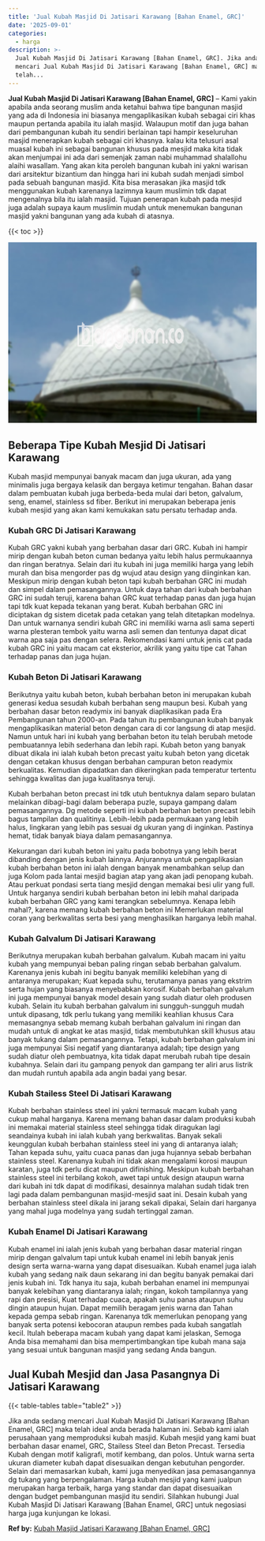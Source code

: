 ```yaml
---
title: 'Jual Kubah Masjid Di Jatisari Karawang [Bahan Enamel, GRC]'
date: '2025-09-01'
categories:
  - harga
description: >-
  Jual Kubah Masjid Di Jatisari Karawang [Bahan Enamel, GRC]. Jika anda sedang
  mencari Jual Kubah Masjid Di Jatisari Karawang [Bahan Enamel, GRC] maka
  telah...
---
```


**Jual Kubah Masjid Di Jatisari Karawang \[Bahan Enamel, GRC\]** – Kami yakin apabila anda seorang muslim anda ketahui bahwa tipe bangunan masjid yang ada di Indonesia ini biasanya mengaplikasikan kubah sebagai ciri khas maupun pertanda apabila itu ialah masjid. Walaupun motif dan juga bahan dari pembangunan kubah itu sendiri berlainan tapi hampir keseluruhan masjid menerapkan kubah sebagai ciri khasnya. kalau kita telusuri asal muasal kubah ini sebagai bangunan khusus pada mesjid maka kita tidak akan menjumpai ini ada dari semenjak zaman nabi muhammad shalallohu alaihi wasallam. Yang akan kita peroleh bangunan kubah ini yakni warisan dari arsitektur bizantium dan hingga hari ini kubah sudah menjadi simbol pada sebuah bangunan masjid. Kita bisa merasakan jika masjid tdk menggunakan kubah karenanya lazimnya kaum muslimin tdk dapat mengenalnya bila itu ialah masjid. Tujuan penerapan kubah pada mesjid juga adalah supaya kaum muslimin mudah untuk menemukan bangunan masjid yakni bangunan yang ada kubah di atasnya.

{{< toc >}}

![Jual Kubah Masjid Di Jatisari Karawang [Bahan Enamel, GRC]](/images/jual-kubah-masjid-02.png)

## Beberapa Tipe Kubah Mesjid Di Jatisari Karawang

Kubah masjid mempunyai banyak macam dan juga ukuran, ada yang minimalis juga bergaya kelasik dan bergaya ketimur tengahan. Bahan dasar dalam pembuatan kubah juga berbeda-beda mulai dari beton, galvalum, seng, enamel, stainless sd fiber. Berikut ini merupakan beberapa jenis kubah mesjid yang akan kami kemukakan satu persatu terhadap anda.

### Kubah GRC Di Jatisari Karawang

Kubah GRC yakni kubah yang berbahan dasar dari GRC. Kubah ini hampir mirip dengan kubah beton cuman bedanya yaitu lebih halus permukaannya dan ringan beratnya. Selain dari itu kubah ini juga memiliki harga yang lebih murah dan bisa mengorder pas dg wujud atau design yang diinginkan kan. Meskipun mirip dengan kubah beton tapi kubah berbahan GRC ini mudah dan simpel dalam pemasangannya. Untuk daya tahan dari kubah berbahan GRC ini sudah teruji, karena bahan GRC kuat terhadap panas dan juga hujan tapi tdk kuat kepada tekanan yang berat. Kubah berbahan GRC ini diciptakan dg sistem dicetak pada cetakan yang telah ditetapkan modelnya. Dan untuk warnanya sendiri kubah GRC ini memiliki warna asli sama seperti warna plesteran tembok yaitu warna asli semen dan tentunya dapat dicat warna apa saja pas dengan selera. Rekomendasi kami untuk jenis cat pada kubah GRC ini yaitu macam cat eksterior, akrilik yang yaitu tipe cat Tahan terhadap panas dan juga hujan.

### Kubah Beton Di Jatisari Karawang

Berikutnya yaitu kubah beton, kubah berbahan beton ini merupakan kubah generasi kedua sesudah kubah berbahan seng maupun besi. Kubah yang berbahan dasar beton readymix ini banyak diaplikasikan pada Era Pembangunan tahun 2000-an. Pada tahun itu pembangunan kubah banyak mengaplikasikan material beton dengan cara di cor langsung di atap mesjid. Namun untuk hari ini kubah yang berbahan beton itu telah berubah metode pembuatannya lebih sederhana dan lebih rapi. Kubah beton yang banyak dibuat dikala ini ialah kubah beton precast yaitu kubah beton yang dicetak dengan cetakan khusus dengan berbahan campuran beton readymix berkualitas. Kemudian dipadatkan dan dikeringkan pada temperatur tertentu sehingga kwalitas dan juga kualitasnya teruji.

Kubah berbahan beton precast ini tdk utuh bentuknya dalam separo bulatan melainkan dibagi-bagi dalam beberapa puzle, supaya gampang dalam pemasangannya. Dg metode seperti ini kubah berbahan beton precast lebih bagus tampilan dan qualitinya. Lebih-lebih pada permukaan yang lebih halus, lingkaran yang lebih pas sesuai dg ukuran yang di inginkan. Pastinya hemat, tidak banyak biaya dalam pemasangannya.

Kekurangan dari kubah beton ini yaitu pada bobotnya yang lebih berat dibanding dengan jenis kubah lainnya. Anjurannya untuk pengaplikasian kubah berbahan beton ini ialah dengan banyak menambahkan selup dan juga Kolom pada lantai mesjid bagian atap yang akan jadi penopang kubah. Atau perkuat pondasi serta tiang mesjid dengan memakai besi ulir yang full. Untuk harganya sendiri kubah berbahan beton ini lebih mahal daripada kubah berbahan GRC yang kami terangkan sebelumnya. Kenapa lebih mahal?, karena memang kubah berbahan beton ini Memerlukan material coran yang berkwalitas serta besi yang menghasilkan harganya lebih mahal.

### Kubah Galvalum Di Jatisari Karawang

Berikutnya merupakan kubah berbahan galvalum. Kubah macam ini yaitu kubah yang mempunyai beban paling ringan sebab berbahan galvalum. Karenanya jenis kubah ini begitu banyak memiliki kelebihan yang di antaranya merupakan; Kuat kepada suhu, terutamanya panas yang ekstrim serta hujan yang biasanya menyebabkan korosif. Kubah berbahan galvalum ini juga mempunyai banyak model desain yang sudah diatur oleh produsen kubah. Selain itu kubah berbahan galvalum ini sungguh-sungguh mudah untuk dipasang, tdk perlu tukang yang memiliki keahlian khusus Cara memasangnya sebab memang kubah berbahan galvalum ini ringan dan mudah untuk di angkat ke atas masjid, tidak membutuhkan skill khusus atau banyak tukang dalam pemasangannya. Tetapi, kubah berbahan galvalum ini juga mempunyai Sisi negatif yang diantaranya adalah; tipe design yang sudah diatur oleh pembuatnya, kita tidak dapat merubah rubah tipe desain kubahnya. Selain dari itu gampang penyok dan gampang ter aliri arus listrik dan mudah runtuh apabila ada angin badai yang besar.

### Kubah Stailess Steel Di Jatisari Karawang

Kubah berbahan stainless steel ini yakni termasuk macam kubah yang cukup mahal harganya. Karena memang bahan dasar dalam produksi kubah ini memakai material stainless steel sehingga tidak diragukan lagi seandainya kubah ini ialah kubah yang berkwalitas. Banyak sekali keunggulan kubah berbahan stainless steel ini yang di antaranya ialah; Tahan kepada suhu, yaitu cuaca panas dan juga hujannya sebab berbahan stainless steel. Karenanya kubah ini tidak akan mengalami korosi maupun karatan, juga tdk perlu dicat maupun difinishing. Meskipun kubah berbahan stainless steel ini terbilang kokoh, awet tapi untuk design ataupun warna dari kubah ini tdk dapat di modifikasi, desainnya malahan sudah tidak tren lagi pada dalam pembangunan masjid-mesjid saat ini. Desain kubah yang berbahan stainless steel dikala ini jarang sekali dipakai, Selain dari harganya yang mahal juga modelnya yang sudah tertinggal zaman.

### Kubah Enamel Di Jatisari Karawang

Kubah enamel ini ialah jenis kubah yang berbahan dasar material ringan mirip dengan galvalum tapi untuk kubah enamel ini lebih banyak jenis design serta warna-warna yang dapat disesuaikan. Kubah enamel juga ialah kubah yang sedang naik daun sekarang ini dan begitu banyak pemakai dari jenis kubah ini. Tdk hanya itu saja, kubah berbahan enamel ini mempunyai banyak kelebihan yang diantaranya ialah; ringan, kokoh tampilannya yang rapi dan presisi, Kuat terhadap cuaca, apakah suhu panas ataupun suhu dingin ataupun hujan. Dapat memilih beragam jenis warna dan Tahan kepada gempa sebab ringan. Karenanya tdk memerlukan penopang yang banyak serta potensi kebocoran ataupun rembes pada kubah sangatlah kecil. Itulah beberapa macam kubah yang dapat kami jelaskan, Semoga Anda bisa memahami dan bisa mempertimbangkan tipe kubah mana saja yang sesuai untuk bangunan masjid yang sedang Anda bangun.

## Jual Kubah Mesjid dan Jasa Pasangnya Di Jatisari Karawang

{{< table-tables table="table2" >}}

Jika anda sedang mencari Jual Kubah Masjid Di Jatisari Karawang \[Bahan Enamel, GRC\] maka telah ideal anda berada halaman ini. Sebab kami ialah perusahaan yang memproduksi kubah masjid. Kubah mesjid yang kami buat berbahan dasar enamel, GRC, Stailess Steel dan Beton Precast. Tersedia Kubah dengan motif kaligrafi, motif kembang, dan polos. Untuk warna serta ukuran diameter kubah dapat disesuaikan dengan kebutuhan pengorder. Selain dari memasarkan kubah, kami juga menyedikan jasa pemasangannya dg tukang yang berpengalaman. Harga kubah mesjid yang kami jualpun merupakan harga terbaik, harga yang standar dan dapat disesuaikan dengan budget pembangunan masjid itu sendiri. Silahkan hubungi Jual Kubah Masjid Di Jatisari Karawang \[Bahan Enamel, GRC\] untuk negosiasi harga juga kunjungan ke lokasi.

**Ref by:** [Kubah Masjid Jatisari Karawang [Bahan Enamel, GRC]](https://id.wikipedia.org/wiki/Kubah)

